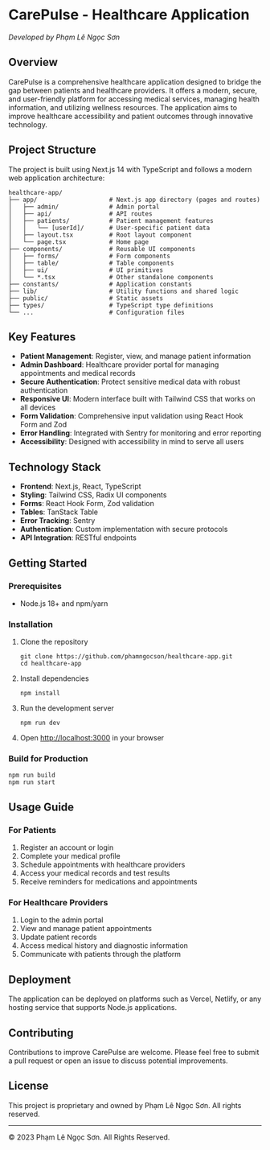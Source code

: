 # CarePulse - Healthcare Application

*Developed by Phạm Lê Ngọc Sơn*

## Overview

CarePulse is a comprehensive healthcare application designed to bridge the gap between patients and healthcare providers. It offers a modern, secure, and user-friendly platform for accessing medical services, managing health information, and utilizing wellness resources. The application aims to improve healthcare accessibility and patient outcomes through innovative technology.

## Project Structure

The project is built using Next.js 14 with TypeScript and follows a modern web application architecture:

```
healthcare-app/
├── app/                    # Next.js app directory (pages and routes)
│   ├── admin/              # Admin portal
│   ├── api/                # API routes
│   ├── patients/           # Patient management features
│   │   └── [userId]/       # User-specific patient data
│   ├── layout.tsx          # Root layout component
│   └── page.tsx            # Home page
├── components/             # Reusable UI components
│   ├── forms/              # Form components
│   ├── table/              # Table components
│   ├── ui/                 # UI primitives
│   └── *.tsx               # Other standalone components
├── constants/              # Application constants
├── lib/                    # Utility functions and shared logic
├── public/                 # Static assets
├── types/                  # TypeScript type definitions
└── ...                     # Configuration files
```

## Key Features

- **Patient Management**: Register, view, and manage patient information
- **Admin Dashboard**: Healthcare provider portal for managing appointments and medical records
- **Secure Authentication**: Protect sensitive medical data with robust authentication
- **Responsive UI**: Modern interface built with Tailwind CSS that works on all devices
- **Form Validation**: Comprehensive input validation using React Hook Form and Zod
- **Error Handling**: Integrated with Sentry for monitoring and error reporting
- **Accessibility**: Designed with accessibility in mind to serve all users

## Technology Stack

- **Frontend**: Next.js, React, TypeScript
- **Styling**: Tailwind CSS, Radix UI components
- **Forms**: React Hook Form, Zod validation
- **Tables**: TanStack Table
- **Error Tracking**: Sentry
- **Authentication**: Custom implementation with secure protocols
- **API Integration**: RESTful endpoints

## Getting Started

### Prerequisites

- Node.js 18+ and npm/yarn

### Installation

1. Clone the repository
   ```
   git clone https://github.com/phamngocson/healthcare-app.git
   cd healthcare-app
   ```

2. Install dependencies
   ```
   npm install
   ```

3. Run the development server
   ```
   npm run dev
   ```

4. Open [http://localhost:3000](http://localhost:3000) in your browser

### Build for Production

```
npm run build
npm run start
```

## Usage Guide

### For Patients

1. Register an account or login
2. Complete your medical profile
3. Schedule appointments with healthcare providers
4. Access your medical records and test results
5. Receive reminders for medications and appointments

### For Healthcare Providers

1. Login to the admin portal
2. View and manage patient appointments
3. Update patient records
4. Access medical history and diagnostic information
5. Communicate with patients through the platform

## Deployment

The application can be deployed on platforms such as Vercel, Netlify, or any hosting service that supports Node.js applications.

## Contributing

Contributions to improve CarePulse are welcome. Please feel free to submit a pull request or open an issue to discuss potential improvements.

## License

This project is proprietary and owned by Phạm Lê Ngọc Sơn. All rights reserved.

---

© 2023 Phạm Lê Ngọc Sơn. All Rights Reserved.
